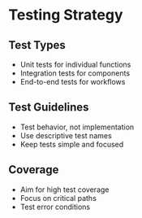 # Testing Strategy

## Test Types
- Unit tests for individual functions
- Integration tests for components
- End-to-end tests for workflows

## Test Guidelines
- Test behavior, not implementation
- Use descriptive test names
- Keep tests simple and focused

## Coverage
- Aim for high test coverage
- Focus on critical paths
- Test error conditions